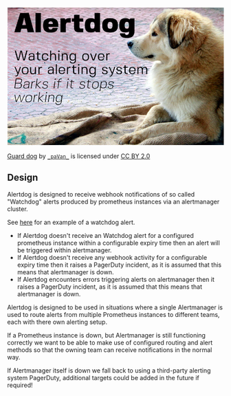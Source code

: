 ![Alertdog: Watching over your alerting system; Barks if it breaks.](docs/dog.jpg "woof 🐕 - alertmanager is broken")

[Guard dog](https://www.flickr.com/photos/_pavan_/5519497579) by [`_paVan_`](https://www.flickr.com/photos/_pavan_/) is licensed under [CC BY 2.0](https://creativecommons.org/licenses/by/2.0/)

## Design

Alertdog is designed to receive webhook notifications of so called "Watchdog"
alerts produced by prometheus instances via an alertmanager cluster.

See [here](https://github.com/prometheus-operator/kube-prometheus/blob/1bf43811174355359e5316b52bfb1a0b928550b2/jsonnet/kube-prometheus/components/mixin/alerts/general.libsonnet#L19-L31) for an example of a watchdog alert.

* If Alertdog doesn't receive an Watchdog alert for a configured prometheus
instance within a configurable expiry time then an alert will be triggered
within alertmanager.
* If  Alertdog doesn't receive any webhook activity for a configurable expiry
time then it raises a PagerDuty incident, as it is assumed that this means that
alertmanager is down.
* If  Alertdog encounters errors triggering alerts on alertmanager then it
raises a PagerDuty incident, as it is assumed that this means that alertmanager
is down.

Alertdog is designed to be used in situations where a single Alertmanager
is used to route alerts from multiple Prometheus instances to different
teams, each with there own alerting setup.

If a Prometheus instance is down, but Alertmanager is still functioning correctly
we want to be able to make use of configured routing and alert methods so that
the owning team can receive notifications in the normal way.

If Alertmanager itself is down we fall back to using a third-party alerting system
PagerDuty, additional targets could be added in the future if required!
